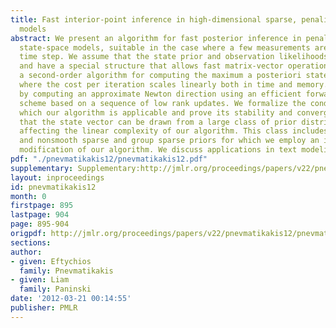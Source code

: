 ```yaml
---
title: Fast interior-point inference in high-dimensional sparse, penalized state-space
  models
abstract: We present an algorithm for fast posterior inference in penalized high-dimensional
  state-space models, suitable in the case where a few measurements are taken in each
  time step. We assume that the state prior and observation likelihoods are log-concave
  and have a special structure that allows fast matrix-vector operations. We derive
  a second-order algorithm for computing the maximum a posteriori state path estimate,
  where the cost per iteration scales linearly both in time and memory. This is done
  by computing an approximate Newton direction using an efficient forward-backward
  scheme based on a sequence of low rank updates. We formalize the conditions under
  which our algorithm is applicable and prove its stability and convergence. We show
  that the state vector can be drawn from a large class of prior distributions without
  affecting the linear complexity of our algorithm. This class includes both Gaussian
  and nonsmooth sparse and group sparse priors for which we employ an interior point
  modification of our algorithm. We discuss applications in text modeling and neuroscience.
pdf: "./pnevmatikakis12/pnevmatikakis12.pdf"
supplementary: Supplementary:http://jmlr.org/proceedings/papers/v22/pnevmatikakis12/pnevmatikakis12Supple.pdf
layout: inproceedings
id: pnevmatikakis12
month: 0
firstpage: 895
lastpage: 904
page: 895-904
origpdf: http://jmlr.org/proceedings/papers/v22/pnevmatikakis12/pnevmatikakis12.pdf
sections: 
author:
- given: Eftychios
  family: Pnevmatikakis
- given: Liam
  family: Paninski
date: '2012-03-21 00:14:55'
publisher: PMLR
---
```

